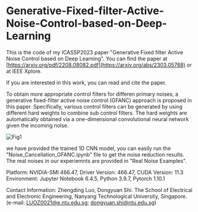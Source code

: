 # Generative-Fixed-filter-Active-Noise-Control-based-on-Deep-Learning

This is the code of my ICASSP2023 paper "Generative Fixed filter Active Noise Control based on Deep Learning". You can find the paper at [https://arxiv.org/pdf/2208.08082.pdf](https://arxiv.org/abs/2303.05788) or at IEEE Xplore.

If you are interested in this work, you can read and cite the paper.

To obtain more appropriate control filters for differen primary noises, a generative fixed-filter active noise control (GFANC) approach is proposed in this paper. Specifically, various control filters can be generated by using different hard weights to combine sub control filters. The hard weights are automatically obtained via a one-dimensional convolutional neural network given the incoming noise.

![Fig1](https://github.com/Luo-Zhengding/GFANC-Generative-fixed-filter-active-noise-control/assets/95018034/b2d47137-14d5-4365-ad5e-a5c6671a866b)

we have provided the trained 1D CNN model, you can easily run the "Noise_Cancellation_GFANC.ipynb" file to get the noise reduction results. The real noises in our experiemnts are provided in "Real Noise Examples".

Platform: NVIDIA-SMI 466.47, Driver Version: 466.47, CUDA Version: 11.3
Environment: Jupyter Notebook 6.4.5, Python 3.9.7, Pytorch 1.10.1

Contact Information: Zhengding Luo, Dongyuan Shi. The School of Electrical and Electronic Engineering, Nanyang Technological University, Singapore. (e-mail: LUOZ0021@e.ntu.edu.sg; dongyuan.shi@ntu.edu.sg)
